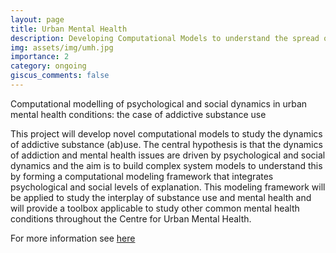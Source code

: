 ```yaml
---
layout: page
title: Urban Mental Health
description: Developing Computational Models to understand the spread of addiction
img: assets/img/umh.jpg
importance: 2
category: ongoing
giscus_comments: false
---
```


Computational modelling of psychological and social dynamics in urban mental health conditions: the case of addictive substance use

This project will develop novel computational models to study the dynamics of addictive substance (ab)use. The central hypothesis is that the dynamics of addiction and mental health issues are driven by psychological and social dynamics and the aim is to build complex system models to understand this by forming a computational modeling framework that integrates psychological and social levels of explanation. This modeling framework will be applied to study the interplay of substance use and mental health and will provide a toolbox applicable to study other common mental health conditions throughout the Centre for Urban Mental Health.

For more information see [here](https://www.centreforurbanmentalhealth.com/about/projects)
